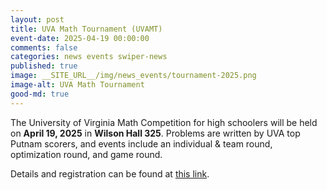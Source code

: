 ```yaml
---
layout: post
title: UVA Math Tournament (UVAMT)
event-date: 2025-04-19 00:00:00
comments: false
categories: news events swiper-news
published: true
image: __SITE_URL__/img/news_events/tournament-2025.png
image-alt: UVA Math Tournament
good-md: true
---
```


The University of Virginia Math Competition for high schoolers will be held on **April 19, 2025** in **Wilson Hall 325**. Problems are written by UVA top Putnam scorers, and events include an individual & team round, optimization round, and game round.

Details and registration can be found at [this link](https://uvamt.vercel.app).
